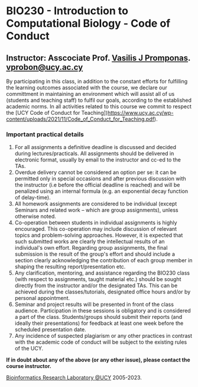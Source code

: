 # BIO230 - Introduction to Computational Biology - Code of Conduct

## Instructor: Asscociate Prof. [Vasilis J Promponas](https://www.ucy.ac.cy/dir/el/component/comprofiler/userprofile/vprobon). [vprobon@ucy.ac.cy](mailto:vprobon@ucy.ac.cy)

By participating in this class, in addition to the constant efforts for fulfilling the learning outcomes associated with the course, we declare our committment in maintaining an environment which will assist all of us (students and teaching staff) to fulfil our goals, according to the established academic norms. In all activities related to this course we commit to respect the [UCY Code of Conduct for Teaching])https://www.ucy.ac.cy/wp-content/uploads/2021/11/Code_of_Conduct_for_Teaching.pdf).


### Important practical details

1. For all assignments a definitive deadline is discussed and decided during lectures/practicals. All assignments should be delivered in electronic format, usually by email to the instructor and cc-ed to the TAs. 
2. Overdue delivery cannot be considered an option per se: it can be permitted only in special occasions and after previous discussion with the instructor (i.e before the official deadline is reached) and will be penalized using an internal formula (e.g. an exponential decay function of delay-time). 
3. All homework assignments are considered to be individual (except Seminars and related work – which are group assignments), unless otherwise noted.
4. Co-operation between students in individual assignments is highly encouraged. This co-operation may include discussion of relevant topics and problem-solving approaches. However, it is expected that such submitted works are clearly the intellectual results of an individual's own effort. Regarding group assignments, the final submission is the result of the group's effort and should include a section clearly acknowledging the contribution of each group member in shaping the resulting report/presentation etc. 
5. Any clarification, mentoring, and assistance regarding the BIO230 class (with respect to assignments, taught material etc.) should be sought directly from the instructor and/or the designated TAs. This can be achieved during the classes/tutorials, designated office hours and/or by personal appointment. 
6. Seminar and project results will be presented in front of the class audience. Participation in these sessions is obligatory and is considered a part of the class. Students/groups should submit their reports (and ideally their presentations) for feedback at least one week before the scheduled presentation date. 
7. Any incidence of suspected plagiarism or any other practices in contrast with the academic code of conduct will be subject to the existing rules of the UCY.

 
**If in doubt about any of the above (or any other issue), please contact the course instructor.**


[Bioinformatics Research Laboratory @UCY](https://vprobon.github.io/BRL-UCY) 2005-2023.
